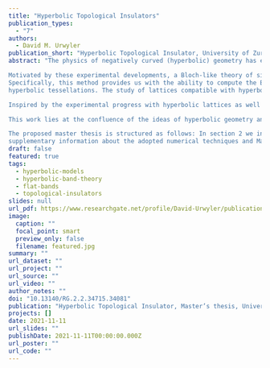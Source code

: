 ```yaml
---
title: "Hyperbolic Topological Insulators"
publication_types:
  - "7"
authors:
  - David M. Urwyler
publication_short: "Hyperbolic Topological Insulator, University of Zurich, Switzerland (2021)"
abstract: "The physics of negatively curved (hyperbolic) geometry has experienced a large resurgence of interest in recent years, both theoretically and experimentally. Although hyperbolic spaces constitute a fundamental ingredient in theoretical studies of holography, network optimization, quantum chaos, and of certain many-body techniques, until recently they remained challenging to experimentally realize. The reason is the Hilbert’s theorem: a space with constant negative curvature cannot be embedded in a Euclidean laboratory space. Nevertheless, this has changed with experimental developments in circuit quantum electrodynamics (QED), where researchers have succeeded in simulating simple tight-binding models on two-dimensional hyperbolic lattices with coplanar waveguide resonators [1]. A similar realization was also achieved by electric-circuit networks in Ref. [2]. There, the authors experimentally showed that a negative curvature is visible in the spectral ordering of the eigenmodes in hyperbolic space. Moreover, these electric-circuit network simulations also allow to perform time-resolved measurements, which enable the study of dynamic processes. Another experimental approach to modeling hyperbolic space, namely by coupling an array of atomic ensambles, was developed by a research group at Stanford [3–5], which seeks ways to identify quantum gravity in highly entangled quantum systems. In particular, the group has succeeded in using cold atoms to develop a quantum entangled system with a “tree-like” structure, in which the correlation geometry is decoupled from the spatial embedding of the atoms and the entanglement between the atoms can be controlled. In analogy with the electric-circuit implementation, the control of entanglement allows for simulation of hyperbolic tessellations; however, this methods supersedes electric circuits in naturally hosting quantum rather than classical states. <br><br>

Motivated by these experimental developments, a Bloch-like theory of single-particle states on hyperbolic lattices has recently been developed, known as hyperbolic band theory.
Specifically, this method provides us with the ability to compute the Bloch Hamiltonian and thus perform an analysis of the band structures of tight-binding models on certain
hyperbolic tessellations. The study of lattices compatible with hyperbolic band theory has already been established in Ref. [6] and thus lays the basis of hyperbolic crystallography. However, the validity of the theory is still an open question. For instance, the appearance of higher-dimensional irreducible representations in the translation group is an indication of the incompleteness of hyperbolic band theory. A first analysis of these observations has already been presented in Ref [7]. <br><br>

Inspired by the experimental progress with hyperbolic lattices as well as by the development of theoretical tools to characterize their spectra, we here consider additional ingredient to the physics of negatively curved spaces, namely topology, which has over the past two decades led to fruitful revolution within the condensed matter physics research. Recall that the classification of distinct phases of matter in connection with the study of the underlying band structure has always been a central topic in condensed matter physics. Moreover, the discovery of the quantum Hall effect in 1980 by von Klitzing et al. [8] marked the birth of a whole new branch: the study of topological band theory. In particular, it foreshadowed the research of topological insulators in Euclidean space which, unlike trivial insulators, exhibit localized electrons in the bulk while carrying electric currents on the edges. In this sense, the material has an insulating bulk but metallic edges, where boundary-localized states facilitate the quantized Hall conductance. Additionally, the bulk states can be characterized by a topological invariant, nowadays called the Chern number, and the work of Ref. [9] related this invariant to the presence of the quantized edge currents. Furthermore, Haldane made in Ref. [10] the crucial realization that a nontrivial Chern number and its associated quantum Hall physics can also arise in certain antiferromagnetic insulators in the absence of externally applied magnetic fields. Another attempt in this field was made in 2005 by Kane and Mele, who in Ref. [11] predicted the existence of topological insulators that do not require the breaking of time-reversal symmetry. <br><br>

This work lies at the confluence of the ideas of hyperbolic geometry and topological phases. Specifically, we ask how many states are lost (and how much physics is reproduced) by considering only the hyperbolic band theory. Although it is known that the Abelian HBT is not a complete theory, quantitative estimates of its (in)completeness are presently missing. Furthermore, we ask whether the theoretical progress allows us to define a topologically non-trivial insulator on a hyperbolic lattice. Although the existence of hyperbolic topological insulators was recently pondered (and heuristically analyzed) in the work of Ref. [12], that work lacked the theoretical insights that are presently available to us, allowing to perform a more rigorous analysis of the prospective topological phases. <br><br>

The proposed master thesis is structured as follows: In section 2 we introduce the reader to the basic concepts of two-dimensional hyperbolic lattices by reviewing their geometrical aspects, symmetry groups, as well as the recently formulated hyperbolic band theory. In Sec. 3 we discuss some Euclidean topological insulator models and introduce the mathematical tools to study their topological band structure. Specifically, we focus on the “half-BHZ” model, Haldane’s tight-binding system with next-to-nearest neighbor hopping, and the extension to the Kane-Mele time-reversal symmetric approach. Armed with the basic concepts used throughout the thesis, in Sec. 4 we turn our attention to the verification of the (in)completeness of the hyperbolic band theory. Finally, in Sec. 5 we systematically construct a topological insulator model on a two-dimensional hyperbolic lattice. In particular, we develop a hyperbolic counterpart to both the time-reversal Haldane-Chern insulator and the time-reversal symmetric Kane-Mele insulator, and collect evidence of the topological nature of their metallic in-gap states. We conclude with outlooks and further open questions for prospective future work in Sec. 6, and provide
supplementary information about the adopted numerical techniques and Mathematica code in the Appendix 7."
draft: false
featured: true
tags:
  - hyperbolic-models
  - hyperbolic-band-theory
  - flat-bands
  - topological-insulators
slides: null
url_pdf: https://www.researchgate.net/profile/David-Urwyler/publication/359057010_Hyperbolic_Topological_Insulators/links/6225eac384ce8e5b4d0de57b/Hyperbolic-Topological-Insulators.pdf?_sg%5B0%5D=4baObVBFm10w36aAoI7bOOmse-XfuQui5cZrJsS7SyzqtgoEuvQBWHOHAp-geCh2J8agleMz0Gnpl1lkir7bCQ.adC2pnNbBLkYcBItq0ReV0uODkzIao5KfbecJV_eCrR-cGi2IqHQ47YeN0h4eRgD1OSTLiZpdR93zx2Ob-R91g&_sg%5B1%5D=xsCDzCMw91jOKvFiDwyHtugURuzyG43fu-VF2AXZ-lc11God-Q-IGn5xxQJIneLUQWTOk_hLoHqCotSSce7EkvMCM_IptQF1kV4KGLR0y4Py.adC2pnNbBLkYcBItq0ReV0uODkzIao5KfbecJV_eCrR-cGi2IqHQ47YeN0h4eRgD1OSTLiZpdR93zx2Ob-R91g&_iepl=
image:
  caption: ""
  focal_point: smart
  preview_only: false
  filename: featured.jpg
summary: ""
url_dataset: ""
url_project: ""
url_source: ""
url_video: ""
author_notes: ""
doi: "10.13140/RG.2.2.34715.34081"
publication: "Hyperbolic Topological Insulator, Master’s thesis, University of Zurich, Switzerland (2021)"
projects: []
date: 2021-11-11
url_slides: ""
publishDate: 2021-11-11T00:00:00.000Z
url_poster: ""
url_code: ""
---
```


